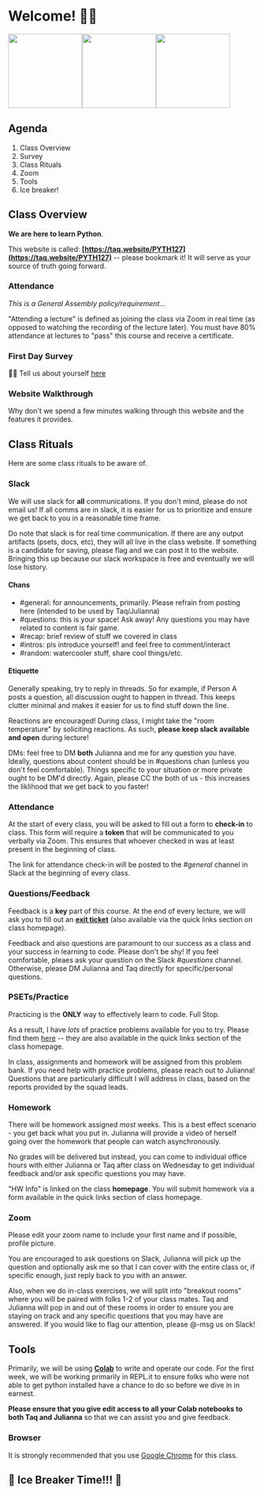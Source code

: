 # Welcome! 👋👋

<img src="https://media.giphy.com/media/Tld8USHlpopYA/giphy.gif" height="150px" /><img src="https://media.giphy.com/media/Ftz07proVX6Rq/giphy.gif" height="150px" /><img src="https://media.giphy.com/media/xT5LMHxhOfscxPfIfm/giphy.gif" height="150px" />


## Agenda

1. Class Overview
2. Survey
3. Class Rituals
4. Zoom
5. Tools
6. Ice breaker!

## Class Overview

**We are here to learn Python**.

This website is called: **[https://taq.website/PYTH127](https://taq.website/PYTH127)** -- please bookmark it! It will serve as your source of truth going forward.

### Attendance

*This is a General Assembly policy/requirement...*

"Attending a lecture" is defined as joining the class via Zoom in real time (as opposed to watching the recording of the lecture later). You must have 80% attendance at lectures to "pass" this course and receive a certificate. 

### First Day Survey

🤩🤩
Tell us about yourself [here](https://docs.google.com/forms/d/1fFN7AUMimrB57olpkzWQLQefWBQWC56mEbOEayPZa5M/viewform?edit_requested=true)

### Website Walkthrough

Why don't we spend a few minutes walking through this website and the features it provides.

## Class Rituals

Here are some class rituals to be aware of.

### Slack

We will use slack for **all** communications. If you don't mind, please do not email us! If all comms are in slack, it is easier for us to prioritize and ensure we get back to you in a reasonable time frame.

Do note that slack is for real time communication. If there are any output artifacts (psets, docs, etc), they will all live in the class website. If something is a candidate for saving, please flag and we can post it to the website. Bringing this up because our slack workspace is free and eventually we will lose history.

#### Chans

* #general: for announcements, primarily. Please refrain from posting here (intended to be used by Taq/Julianna)
* #questions: this is your space! Ask away! Any questions you may have related to content is fair game.
* #recap: brief review of stuff we covered in class
* #intros: pls introduce yourself! and feel free to comment/interact
* #random: watercooler stuff, share cool things/etc.

#### Etiquette

Generally speaking, try to reply in threads. So for example, if Person A posts a question, all discussion ought to happen in thread. This keeps clutter minimal and makes it easier for us to find stuff down the line.

Reactions are encouraged! During class, I might take the "room temperature" by soliciting reactions. As such, **please keep slack available and open** during lecture!

DMs: feel free to DM **both** Julianna and me for any question you have. Ideally, questions about content should be in #questions chan (unless you don't feel comfortable). Things specific to your situation or more private ought to be DM'd directly. Again, please CC the both of us - this increases the liklihood that we get back to you faster!


### Attendance

At the start of every class, you will be asked to fill out a form to **check-in** to class. This form will require a **token** that will be communicated to you verbally via Zoom. This ensures that whoever checked in was at least present in the beginning of class.

The link for attendance check-in will be posted to the *#general* channel in Slack at the beginning of every class. 

### Questions/Feedback

Feedback is a **key** part of this course. At the end of every lecture, we will ask you to fill out an **[exit ticket](https://docs.google.com/forms/d/e/1FAIpQLSeSJGd8dypyY7azz3AyDNZ8t2zdUKDBi0Oz6UUD59gWIytxIQ/viewform)** (also available via the quick links section on class homepage).

Feedback and also questions are paramount to our success as a class and your success in learning to code. Please don't be shy! If you feel comfortable, pleaes ask your question on the Slack *#questions* channel. Otherwise, please DM Julianna and Taq directly for specific/personal questions.

### PSETs/Practice

Practicing is the **ONLY** way to effectively learn to code. Full Stop.

As a result, I have _lots_ of practice problems available for you to try. Please find them [here](https://drive.google.com/drive/folders/1Lhh37bM0SOXgt8TnPb4U2R-t_e-XkIyc) -- they are also available in the quick links section of the class homepage.

In class, assignments and homework will be assigned from this problem bank. If you need help with practice problems, please reach out to Julianna! Questions that are particularly difficult I will address in class, based on the reports provided by the squad leads.

### Homework

There will be homework assigned _most_ weeks. This is a best effect scenario - you get back what you put in. Julianna will provide a video of herself going over the homework that people can watch asynchronously. 

No grades will be delivered but instead, you can come to individual office hours with either Julianna or Taq after class on Wednesday to get individual feedback and/or ask specific questions you may have.

"HW Info" is linked on the class **homepage**. You will submit homework via a form available in the quick links section of class homepage.

### Zoom

Please edit your zoom name to include your first name and if possible, profile picture.

You are encouraged to ask questions on Slack, Julianna will pick up the question and optionally ask me so that I can cover with the entire class or, if specific enough, just reply back to you with an answer.

Also, when we do in-class exercises, we will split into "breakout rooms" where you will be paired with folks 1-2 of your class mates. Taq and Julianna will pop in and out of these rooms in order to ensure you are staying on track and any specific questions that you may have are answered. If you would like to flag our attention, please @-msg us on Slack!

## Tools

Primarily, we will be using **[Colab](https://colab.research.google.com/notebooks/welcome.ipynb)** to write and operate our code. For the first week, we will be working primarily in REPL.it to ensure folks who were not able to get python installed have a chance to do so before we dive in in earnest.

**Please ensure that you give edit access to all your Colab notebooks to both Taq and Julianna** so that we can assist you and give feedback.

### Browser

It is strongly recommended that you use [Google Chrome](https://www.google.com/chrome/) for this class.

## 🧊 Ice Breaker Time!!! 🧊
